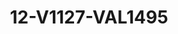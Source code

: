 ---
title: 12-V1127-VAL1495
image: 12-V1127-VAL1495.jpg
brand: valentini-couture
layout: vestito
---